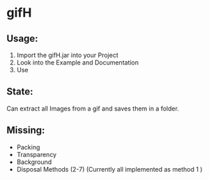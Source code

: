 # gifH

## Usage:
1. Import the gifH.jar into your Project
2. Look into the Example and Documentation
3. Use

## State:
Can extract all Images from a gif and saves them in a folder.


## Missing:
* Packing
* Transparency
* Background
* Disposal Methods (2-7) (Currently all implemented as method 1 )
